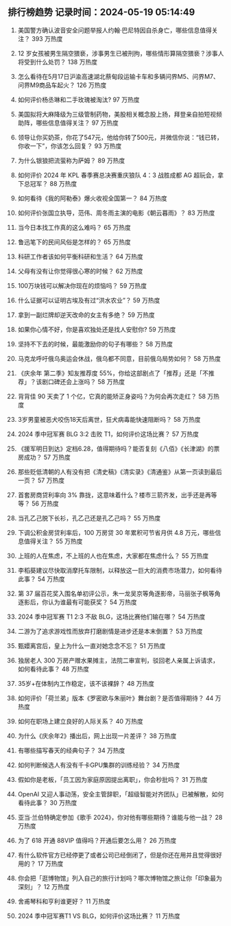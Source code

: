 
## 排行榜趋势 记录时间：2024-05-19 05:14:49
  
  1. 美国警方确认波音安全问题举报人约翰·巴尼特因自杀身亡，哪些信息值得关注？ 393 万热度
    
  2. 12 岁女孩被男生隔空猥亵，涉事男生已被刑拘，哪些情形算隔空猥亵？涉事人将受到什么处罚？ 138 万热度
    
  3. 怎么看待在5月17日沪渝高速湖北蔡甸段运输卡车和多辆问界M5、问界M7、问界M9商品车起火？ 126 万热度
    
  4. 如何评价杨丞琳和二手玫瑰被淘汰? 97 万热度
    
  5. 美国拟将大麻降级为三级管制药物，美股相关概念股上扬，拜登亲自拍短视频助阵，哪些信息值得关注？ 97 万热度
    
  6. 领导让你买奶茶，你花了547元，他给你转了500元，并微信你说：“钱已转，你收一下”，你该怎么回复？ 93 万热度
    
  7. 为什么银狼把流萤称为萨姆？ 89 万热度
    
  8. 如何评价 2024 年 KPL 春季赛总决赛重庆狼队 4：3 战胜成都 AG 超玩会，拿下总冠军？ 88 万热度
    
  9. 如何看待《我的阿勒泰》爆火收视全国第一？ 84 万热度
    
  10. 如何评价张国立执导，范伟、周冬雨主演的电影《朝云暮雨》？ 83 万热度
    
  11. 当今日本找工作真的这么难吗？ 65 万热度
    
  12. 鲁迅笔下的民间风俗是怎样的？ 65 万热度
    
  13. 科研工作者该如何平衡科研和生活？ 64 万热度
    
  14. 父母有没有让你觉得很心寒的时候？ 62 万热度
    
  15. 100万块钱可以解决你现在的烦恼吗？ 59 万热度
    
  16. 什么证据可以证明古埃及有过“洪水农业”？ 59 万热度
    
  17. 拿到一副烂牌却逆天改命的女主有多绝？ 59 万热度
    
  18. 如果你心情不好，你是喜欢独处还是找人安慰你? 59 万热度
    
  19. 坚持不下去的时候，最能激励你的句子有哪些？ 58 万热度
    
  20. 马克龙呼吁俄乌奥运会休战，俄乌都不同意，目前俄乌局势如何？ 58 万热度
    
  21. 《庆余年 第二季》知友推荐度 55%，你给这部剧点了「推荐」还是「不推荐」？该剧口碑还会上涨吗？ 58 万热度
    
  22. 背背佳 90 天卖了 1 个亿，它真的能矫正身姿吗？为何会再次走红？ 58 万热度
    
  23. 3岁男童被恶犬咬伤18天后离世，狂犬病毒能快速阻断吗？ 58 万热度
    
  24. 2024 季中冠军赛 BLG 3:2 击败 T1，如何评价这场比赛？ 57 万热度
    
  25. 《援军明日到达》定档6.28，值得期待吗？能否复刻《八佰》《长津湖》的票房成功？ 57 万热度
    
  26. 那些贬低清朝的人有没有把《清史稿》《清实录》《清通鉴》从第一页读到最后一页？ 57 万热度
    
  27. 首套房商贷利率向 3% 靠拢，这意味着什么？楼市三箭齐发，出手还是再等等？ 56 万热度
    
  28. 当孔乙己脱下长衫，孔乙己还是孔乙己吗？ 55 万热度
    
  29. 下调公积金房贷利率后，100 万房贷 30 年累积可节省月供 4.8 万元，哪些信息值得关注？ 55 万热度
    
  30. 上班的人在焦虑，不上班的人也在焦虑，大家都在焦虑什么？ 55 万热度
    
  31. 李稻葵建议尽快取消摩托车限制，以释放这一巨大的消费市场潜力，如何看待此事？ 54 万热度
    
  32. 第 37 届百花奖入围名单初评公示，朱一龙吴京等角逐影帝，马丽张子枫等角逐影后，你认为谁最有可能获奖？ 54 万热度
    
  33. 2024 季中冠军赛 T1 2:3 不敌 BLG，这场比赛他们输在哪？ 54 万热度
    
  34. 二游为了追求游戏性而放弃打磨剧情是进步还是本末倒置？ 53 万热度
    
  35. 甄嬛离宫后，皇上为什么一直对她念念不忘？ 51 万热度
    
  36. 独居老人 300 万房产赠水果摊主，法院二审宣判，驳回老人亲属上诉请求，如何看待此事？ 48 万热度
    
  37. 35岁+在体制内工作稳定，该不该裸辞？ 48 万热度
    
  38. 如何评价「荷兰弟」版本《罗密欧与朱丽叶》舞台剧？是否值得期待？ 44 万热度
    
  39. 如何在职场上建立良好的人际关系？ 40 万热度
    
  40. 为什么《庆余年2》播出后，网上出现一片差评？ 38 万热度
    
  41. 有哪些描写春天的经典句子？ 34 万热度
    
  42. 如何判断候选人有没有千卡GPU集群的训练经验？ 34 万热度
    
  43. 假如你是老板，「员工因为家庭原因提出离职」，你会秒批吗？ 31 万热度
    
  44. OpenAI 又迎人事动荡，安全主管辞职，「超级智能对齐团队」已被解散，如何看待此事？ 30 万热度
    
  45. 亚当·兰伯特确定参加《歌手 2024》，你对他有哪些期待？谁能与他一战？ 28 万热度
    
  46. 为了 618 开通 88VIP 值得吗？开通后要怎么用？ 26 万热度
    
  47. 有什么软件官方已经停更了或者公司已经倒闭了，但是你还在用并且觉得很好用的？ 17 万热度
    
  48. 你会把「逛博物馆」列入自己的旅行计划吗？哪次博物馆之旅让你「印象最为深刻」？ 12 万热度
    
  49. 舍甫琴科和亨利谁更好？ 11 万热度
    
  50. 2024 季中冠军赛T1 VS BLG，如何评价这场比赛？ 11 万热度
    